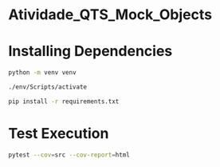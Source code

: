 # Atividade_QTS_Mock_Objects

# Installing Dependencies
```sh
python -m venv venv

./env/Scripts/activate

pip install -r requirements.txt
```

# Test Execution
```sh
pytest --cov=src --cov-report=html
``` 